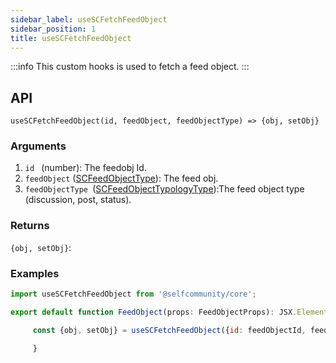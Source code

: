 ```yaml
---
sidebar_label: useSCFetchFeedObject
sidebar_position: 1
title: useSCFetchFeedObject
---
```


:::info
This custom hooks is used to fetch a feed object.
:::

## API

`useSCFetchFeedObject(id, feedObject, feedObjectType) => {obj, setObj}`


### Arguments
1. `id ` (number): The feedobj Id.
2. `feedObject` ([SCFeedObjectType](../Types/feed/#scfeedobjecttype)): The feed obj.
3. `feedObjectType `([SCFeedObjectTypologyType](../Types/feed/#scfeedobjecttypologytype)):The feed object type (discussion, post, status).


### Returns

`{obj, setObj}`:

### Examples

```jsx
import useSCFetchFeedObject from '@selfcommunity/core';

export default function FeedObject(props: FeedObjectProps): JSX.Element {

     const {obj, setObj} = useSCFetchFeedObject({id: feedObjectId, feedObject, feedObjectType});

     }
```

